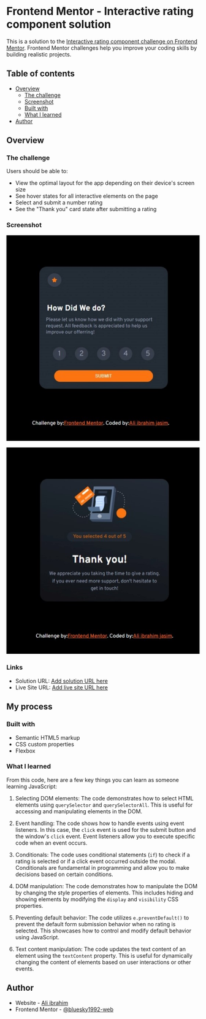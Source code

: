 # Frontend Mentor - Interactive rating component solution

This is a solution to the [Interactive rating component challenge on Frontend Mentor](https://www.frontendmentor.io/challenges/interactive-rating-component-koxpeBUmI). Frontend Mentor challenges help you improve your coding skills by building realistic projects. 

## Table of contents

- [Overview](#overview)
  - [The challenge](#the-challenge)
  - [Screenshot](#screenshot)
  - [Built with](#built-with)
  - [What I learned](#what-i-learned)
- [Author](#author)


## Overview

### The challenge

Users should be able to:

- View the optimal layout for the app depending on their device's screen size
- See hover states for all interactive elements on the page
- Select and submit a number rating
- See the "Thank you" card state after submitting a rating

### Screenshot

![Alt text](images/screenshot2.jpeg)

 ![firstscreenshot](images/screenshot1.jpeg)

### Links

- Solution URL: [Add solution URL here](https://your-solution-url.com)
- Live Site URL: [Add live site URL here](https://your-live-site-url.com)

## My process

### Built with

- Semantic HTML5 markup
- CSS custom properties
- Flexbox



### What I learned

From this code, here are a few key things you can learn as someone learning JavaScript:

1. Selecting DOM elements: The code demonstrates how to select HTML elements using `querySelector` and `querySelectorAll`. This is useful for accessing and manipulating elements in the DOM.

2. Event handling: The code shows how to handle events using event listeners. In this case, the `click` event is used for the submit button and the window's `click` event. Event listeners allow you to execute specific code when an event occurs.

3. Conditionals: The code uses conditional statements (`if`) to check if a rating is selected or if a click event occurred outside the modal. Conditionals are fundamental in programming and allow you to make decisions based on certain conditions.

4. DOM manipulation: The code demonstrates how to manipulate the DOM by changing the style properties of elements. This includes hiding and showing elements by modifying the `display` and `visibility` CSS properties.

5. Preventing default behavior: The code utilizes `e.preventDefault()` to prevent the default form submission behavior when no rating is selected. This showcases how to control and modify default behavior using JavaScript.

6. Text content manipulation: The code updates the text content of an element using the `textContent` property. This is useful for dynamically changing the content of elements based on user interactions or other events.










## Author

- Website - [Ali ibrahim ](https://bluesky1992-web.github.io/my-react-portfolio/)
- Frontend Mentor - [@bluesky1992-web](https://www.frontendmentor.io/profile/yourusername)






